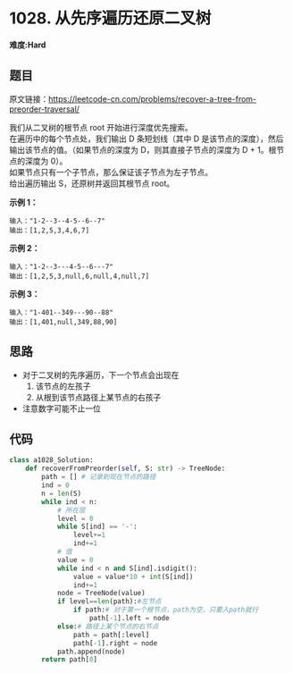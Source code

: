 # 1028. 从先序遍历还原二叉树
**难度:Hard**
## 题目
原文链接：https://leetcode-cn.com/problems/recover-a-tree-from-preorder-traversal/

我们从二叉树的根节点 root 开始进行深度优先搜索。  
在遍历中的每个节点处，我们输出 D 条短划线（其中 D 是该节点的深度），然后输出该节点的值。（如果节点的深度为 D，则其直接子节点的深度为 D + 1。根节点的深度为 0）。  
如果节点只有一个子节点，那么保证该子节点为左子节点。  
给出遍历输出 S，还原树并返回其根节点 root。

**示例 1：**
```
输入："1-2--3--4-5--6--7"
输出：[1,2,5,3,4,6,7]
```
**示例 2：**
```
输入："1-2--3---4-5--6---7"
输出：[1,2,5,3,null,6,null,4,null,7]
```
**示例 3：**
```
输入："1-401--349---90--88"
输出：[1,401,null,349,88,90]
```

## 思路
* 对于二叉树的先序遍历，下一个节点会出现在
  1. 该节点的左孩子  
  2. 从根到该节点路径上某节点的右孩子  
* 注意数字可能不止一位
## 代码
```python
class a1028_Solution:
    def recoverFromPreorder(self, S: str) -> TreeNode:
        path = [] # 记录到现在节点的路径
        ind = 0
        n = len(S)
        while ind < n:
            # 所在层
            level = 0
            while S[ind] == '-':
                level+=1
                ind+=1
            # 值
            value = 0
            while ind < n and S[ind].isdigit():
                value = value*10 + int(S[ind])
                ind+=1
            node = TreeNode(value)
            if level==len(path):#左节点
                if path:# 对于第一个根节点，path为空，只要入path就行
                    path[-1].left = node
            else:# 路径上某个节点的右节点
                path = path[:level]
                path[-1].right = node
            path.append(node)
        return path[0]
```
